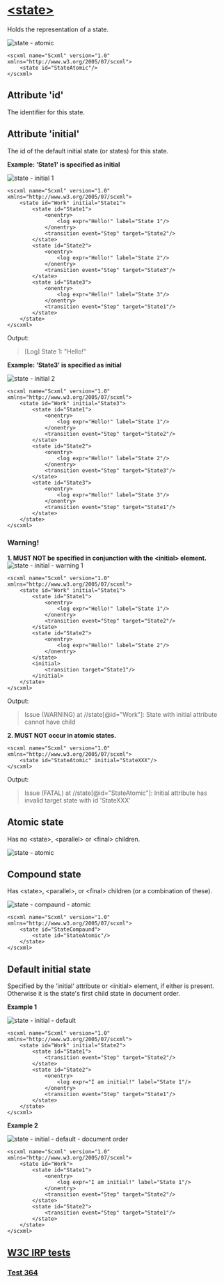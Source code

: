 # [\<state\>](https://www.w3.org/TR/scxml/#state)
Holds the representation of a state.

![state - atomic](https://user-images.githubusercontent.com/18611095/28104861-bbb59528-66e5-11e7-8141-94691d7dab44.png)

```
<scxml name="Scxml" version="1.0" xmlns="http://www.w3.org/2005/07/scxml">
	<state id="StateAtomic"/>
</scxml>
```

## Attribute 'id'
The identifier for this state.

## Attribute 'initial'
The id of the default initial state (or states) for this state.

**Example: 'State1' is specified as initial**

![state - initial 1](https://user-images.githubusercontent.com/18611095/28105233-51cbe67e-66e7-11e7-9c54-faf01ace8496.png)

```
<scxml name="Scxml" version="1.0" xmlns="http://www.w3.org/2005/07/scxml">
	<state id="Work" initial="State1">
		<state id="State1">
			<onentry>
				<log expr="Hello!" label="State 1"/>
			</onentry>
			<transition event="Step" target="State2"/>
		</state>
		<state id="State2">
			<onentry>
				<log expr="Hello!" label="State 2"/>
			</onentry>
			<transition event="Step" target="State3"/>
		</state>
		<state id="State3">
			<onentry>
				<log expr="Hello!" label="State 3"/>
			</onentry>
			<transition event="Step" target="State1"/>
		</state>
	</state>
</scxml>
```

Output:
> [Log] State 1: "Hello!"

**Example: 'State3' is specified as initial**

![state - initial 2](https://user-images.githubusercontent.com/18611095/28105301-918f4896-66e7-11e7-9ead-d3c70e4543b1.png)

```
<scxml name="Scxml" version="1.0" xmlns="http://www.w3.org/2005/07/scxml">
	<state id="Work" initial="State3">
		<state id="State1">
			<onentry>
				<log expr="Hello!" label="State 1"/>
			</onentry>
			<transition event="Step" target="State2"/>
		</state>
		<state id="State2">
			<onentry>
				<log expr="Hello!" label="State 2"/>
			</onentry>
			<transition event="Step" target="State3"/>
		</state>
		<state id="State3">
			<onentry>
				<log expr="Hello!" label="State 3"/>
			</onentry>
			<transition event="Step" target="State1"/>
		</state>
	</state>
</scxml>
```

### Warning!
**1. MUST NOT be specified in conjunction with the \<initial\> element.**
![state - initial - warning 1](https://user-images.githubusercontent.com/18611095/28105509-575f14a2-66e8-11e7-8802-accaccf223a5.png)

```
<scxml name="Scxml" version="1.0" xmlns="http://www.w3.org/2005/07/scxml">
	<state id="Work" initial="State1">
		<state id="State1">
			<onentry>
				<log expr="Hello!" label="State 1"/>
			</onentry>
			<transition event="Step" target="State2"/>
		</state>
		<state id="State2">
			<onentry>
				<log expr="Hello!" label="State 2"/>
			</onentry>
		</state>
		<initial>
			<transition target="State1"/>
		</initial>
	</state>
</scxml>
```

Output:
> Issue (WARNING) at //state[@id="Work"]: State with initial attribute cannot have <initial> child

**2. MUST NOT occur in atomic states.**

```
<scxml name="Scxml" version="1.0" xmlns="http://www.w3.org/2005/07/scxml">
	<state id="StateAtomic" initial="StateXXX"/>
</scxml>
```

Output:
> Issue (FATAL) at //state[@id="StateAtomic"]: Initial attribute has invalid target state with id 'StateXXX'

## Atomic state
Has no \<state\>, \<parallel\> or \<final\> children.

![state - atomic](https://user-images.githubusercontent.com/18611095/28104861-bbb59528-66e5-11e7-8141-94691d7dab44.png)

## Compound state
Has \<state\>, \<parallel\>, or \<final\> children (or a combination of these).

![state - compaund - atomic](https://user-images.githubusercontent.com/18611095/28106158-5e12a338-66eb-11e7-8c0b-92637a6275a1.png)

```
<scxml name="Scxml" version="1.0" xmlns="http://www.w3.org/2005/07/scxml">
	<state id="StateCompaund">
		<state id="StateAtomic"/>
	</state>
</scxml>
```

## Default initial state
Specified by the 'initial' attribute or \<initial\> element, if either is present. Otherwise it is the state's first child state in document order.

**Example 1**

![state - initial - default](https://user-images.githubusercontent.com/18611095/28106356-3efebcb0-66ec-11e7-801d-fcbc3584d13f.png)

```
<scxml name="Scxml" version="1.0" xmlns="http://www.w3.org/2005/07/scxml">
	<state id="Work" initial="State2">
		<state id="State1">
			<transition event="Step" target="State2"/>
		</state>
		<state id="State2">
			<onentry>
				<log expr="I am initial!" label="State 1"/>
			</onentry>
			<transition event="Step" target="State1"/>
		</state>
	</state>
</scxml>
```

**Example 2**

![state - initial - default - document order](https://user-images.githubusercontent.com/18611095/28106438-7cc8a240-66ec-11e7-9cf6-9402f8a3edab.png)

```
<scxml name="Scxml" version="1.0" xmlns="http://www.w3.org/2005/07/scxml">
	<state id="Work">
		<state id="State1">
			<onentry>
				<log expr="I am initial!" label="State 1"/>
			</onentry>
			<transition event="Step" target="State2"/>
		</state>
		<state id="State2">
			<transition event="Step" target="State1"/>
		</state>
	</state>
</scxml>
```
## [W3C IRP tests](https://www.w3.org/Voice/2013/scxml-irp)

### [Test 364](https://www.w3.org/Voice/2013/scxml-irp/364/test364.txml)
